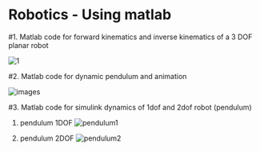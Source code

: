 # Robotics - Using matlab 


#1. Matlab code for forward kinematics and inverse kinematics of a 3 DOF planar robot













![1](https://user-images.githubusercontent.com/87236474/139527855-38137e38-f7ef-498f-b6c5-dd820d0ca6a0.png)





#2. Matlab code for dynamic pendulum and animation



![images](https://user-images.githubusercontent.com/87236474/143079795-cfd5c177-1b96-424c-99f9-d3432b872314.jpg)




#3. Matlab code for simulink dynamics of 1dof and 2dof robot (pendulum)

1. pendulum 1DOF
![pendulum1](https://user-images.githubusercontent.com/87236474/145700375-af0f5732-aa47-4c48-ac8a-11795405f080.jpg)

2. pendulum 2DOF
![pendulum2](https://user-images.githubusercontent.com/87236474/145700399-1938b403-b3f8-4b9a-9928-175baf756926.png)
